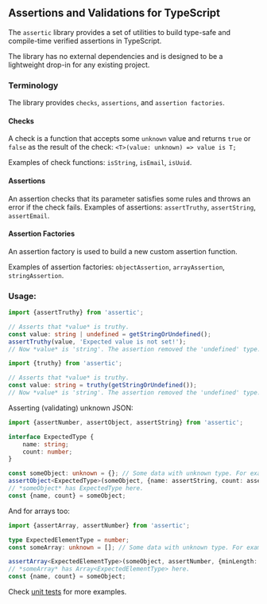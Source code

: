 ## Assertions and Validations for TypeScript

The `assertic` library provides a set of utilities to build type-safe and compile-time verified assertions in TypeScript.

The library has no external dependencies and is designed to be a lightweight drop-in for any existing project.

### Terminology

The library provides `checks`, `assertions`, and `assertion factories`.

#### Checks

A check is a function that accepts some `unknown` value and returns `true` or `false` as the result of the check: `<T>(value: unknown) => value is T;`

Examples of check functions: `isString`, `isEmail`, `isUuid`.

#### Assertions

An assertion checks that its parameter satisfies some rules and throws an error if the check fails.
Examples of assertions: `assertTruthy`, `assertString`, `assertEmail`.

#### Assertion Factories

An assertion factory is used to build a new custom assertion function.

Examples of assertion factories: `objectAssertion`, `arrayAssertion`, `stringAssertion`.

### Usage:

```typescript
import {assertTruthy} from 'assertic';

// Asserts that *value* is truthy.
const value: string | undefined = getStringOrUndefined();
assertTruthy(value, 'Expected value is not set!');
// Now *value* is 'string'. The assertion removed the 'undefined' type.

```

```typescript
import {truthy} from 'assertic';

// Asserts that *value* is truthy.
const value: string = truthy(getStringOrUndefined());
// Now *value* is 'string'. The assertion removed the 'undefined' type.
```

Asserting (validating) unknown JSON:

```typescript
import {assertNumber, assertObject, assertString} from 'assertic';

interface ExpectedType {
    name: string;
    count: number;
}

const someObject: unknown = {}; // Some data with unknown type. For example, passed as JSON input to an HTTP endpoint.
assertObject<ExpectedType>(someObject, {name: assertString, count: assertNumber});
// *someObject* has ExpectedType here.
const {name, count} = someObject;
```

And for arrays too:

```typescript
import {assertArray, assertNumber} from 'assertic';

type ExpectedElementType = number;
const someArray: unknown = []; // Some data with unknown type. For example, passed as JSON input to an HTTP endpoint.

assertArray<ExpectedElementType>(someObject, assertNumber, {minLength: 1});
// *someArray* has Array<ExpectedElementType> here.
const {name, count} = someObject;
```

Check [unit tests](https://github.com/mfursov/assertic/tree/master/tests) for more examples.
